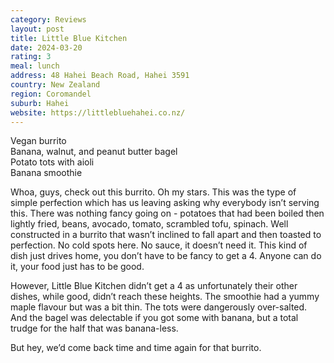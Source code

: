 ```yaml
---
category: Reviews
layout: post
title: Little Blue Kitchen
date: 2024-03-20
rating: 3
meal: lunch
address: 48 Hahei Beach Road, Hahei 3591
country: New Zealand
region: Coromandel
suburb: Hahei
website: https://littlebluehahei.co.nz/
---
```

Vegan burrito  
Banana, walnut, and peanut butter bagel  
Potato tots with aioli  
Banana smoothie  

Whoa, guys, check out this burrito. Oh my stars. This was the type of simple perfection which has us leaving asking why everybody isn’t serving this. There was nothing fancy going on - potatoes that had been boiled then lightly fried, beans, avocado, tomato, scrambled tofu, spinach. Well constructed in a burrito that wasn’t inclined to fall apart and then toasted to perfection. No cold spots here. No sauce, it doesn’t need it. This kind of dish just drives home, you don’t have to be fancy to get a 4. Anyone can do it, your food just has to be good. 

However, Little Blue Kitchen didn’t get a 4 as unfortunately their other dishes, while good, didn’t reach these heights. The smoothie had a yummy maple flavour but was a bit thin. The tots were dangerously over-salted. And the bagel was delectable if you got some with banana, but a total trudge for the half that was banana-less. 

But hey, we’d come back time and time again for that burrito. 
